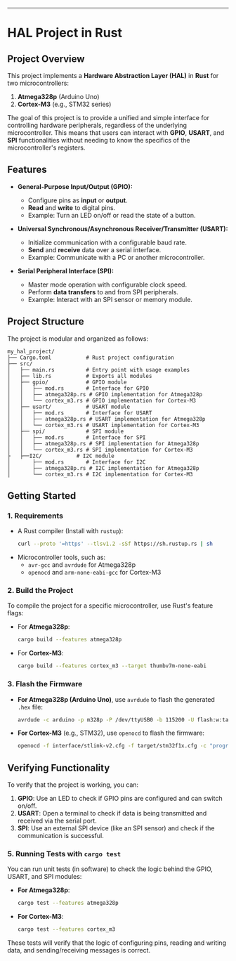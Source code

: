 ---

# **HAL Project in Rust**

## **Project Overview**
This project implements a **Hardware Abstraction Layer (HAL)** in **Rust** for two microcontrollers:
1. **Atmega328p** (Arduino Uno)
2. **Cortex-M3** (e.g., STM32 series)

The goal of this project is to provide a unified and simple interface for controlling hardware peripherals, regardless of the underlying microcontroller. This means that users can interact with **GPIO**, **USART**, and **SPI** functionalities without needing to know the specifics of the microcontroller's registers.

## **Features**
- **General-Purpose Input/Output (GPIO):**
  - Configure pins as **input** or **output**.
  - **Read** and **write** to digital pins.
  - Example: Turn an LED on/off or read the state of a button.

- **Universal Synchronous/Asynchronous Receiver/Transmitter (USART):**
  - Initialize communication with a configurable baud rate.
  - **Send** and **receive** data over a serial interface.
  - Example: Communicate with a PC or another microcontroller.

- **Serial Peripheral Interface (SPI):**
  - Master mode operation with configurable clock speed.
  - Perform **data transfers** to and from SPI peripherals.
  - Example: Interact with an SPI sensor or memory module.

## **Project Structure**
The project is modular and organized as follows:
```
my_hal_project/
├── Cargo.toml           # Rust project configuration
├── src/
│   ├── main.rs          # Entry point with usage examples
│   ├── lib.rs           # Exports all modules
│   ├── gpio/            # GPIO module
│   │   ├── mod.rs       # Interface for GPIO
│   │   ├── atmega328p.rs # GPIO implementation for Atmega328p
│   │   └── cortex_m3.rs # GPIO implementation for Cortex-M3
│   ├── usart/           # USART module
│   │   ├── mod.rs       # Interface for USART
│   │   ├── atmega328p.rs # USART implementation for Atmega328p
│   │   └── cortex_m3.rs # USART implementation for Cortex-M3
│   ├── spi/             # SPI module
│   │   ├── mod.rs       # Interface for SPI
│   │   ├── atmega328p.rs # SPI implementation for Atmega328p
│   │   └── cortex_m3.rs # SPI implementation for Cortex-M3
├   ├──I2C/           # I2C module
│       ├── mod.rs       # Interface for I2C
│       ├── atmega328p.rs # I2C implementation for Atmega328p
│       └── cortex_m3.rs # I2C implementation for Cortex-M3

```

## **Getting Started**
### **1. Requirements**
- A Rust compiler (Install with `rustup`):  
  ```bash
  curl --proto '=https' --tlsv1.2 -sSf https://sh.rustup.rs | sh
  ```
- Microcontroller tools, such as:
  - `avr-gcc` and `avrdude` for Atmega328p
  - `openocd` and `arm-none-eabi-gcc` for Cortex-M3

### **2. Build the Project**
To compile the project for a specific microcontroller, use Rust's feature flags:

- For **Atmega328p**:
  ```bash
  cargo build --features atmega328p
  ```

- For **Cortex-M3**:
  ```bash
  cargo build --features cortex_m3 --target thumbv7m-none-eabi
  ```

### **3. Flash the Firmware**
- **For Atmega328p (Arduino Uno)**, use `avrdude` to flash the generated `.hex` file:
  ```bash
  avrdude -c arduino -p m328p -P /dev/ttyUSB0 -b 115200 -U flash:w:target.hex:i
  ```
  
- **For Cortex-M3** (e.g., STM32), use `openocd` to flash the firmware:
  ```bash
  openocd -f interface/stlink-v2.cfg -f target/stm32f1x.cfg -c "program target.hex verify reset exit"
  ```

## **Verifying Functionality**
To verify that the project is working, you can:
1. **GPIO**: Use an LED to check if GPIO pins are configured and can switch on/off.
2. **USART**: Open a terminal to check if data is being transmitted and received via the serial port.
3. **SPI**: Use an external SPI device (like an SPI sensor) and check if the communication is successful.

### **5. Running Tests with `cargo test`**
You can run unit tests (in software) to check the logic behind the GPIO, USART, and SPI modules:
- **For Atmega328p**:
  ```bash
  cargo test --features atmega328p
  ```

- **For Cortex-M3**:
  ```bash
  cargo test --features cortex_m3
  ```

These tests will verify that the logic of configuring pins, reading and writing data, and sending/receiving messages is correct.


